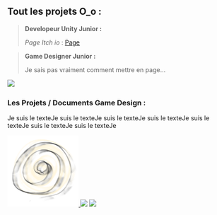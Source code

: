 <!-- https://www.markdownguide.org/basic-syntax/ -->

## Tout les projets O_o :
>**Developeur Unity Junior :**
>
>*Page Itch io* : <a href="https://protal.itch.io/" target="_blank">Page</a>


>**Game Designer Junior :**
>
>Je sais pas vraiment comment mettre en page...


<img src="https://sitewebdemonimage/toto.png" width="33%" />

### Les Projets / Documents Game Design :

Je suis le texteJe suis le texteJe suis le texteJe suis le texteJe suis le texteJe suis le texteJe suis le texteJe

<a href="Assets/Neuroshima/Caumartin_Arthur_2PageGDD.pdf" target="_blank" title="Teste">
<img src="Assets/Neuroshima/Swing.png" width="32%" />
</a>

<img src="https://picsum.photos/200/200" width="32%" />
<img src="https://picsum.photos/200/200" width="32%" />
<br>


